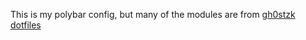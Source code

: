 This is my polybar config, but many of the modules are from 
[gh0stzk dotfiles](https://github.com/gh0stzk/dotfiles)


